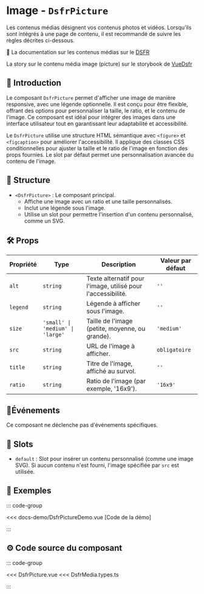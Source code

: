 # Image - `DsfrPicture`

Les contenus médias désignent vos contenus photos et vidéos. Lorsqu’ils sont intégrés à une page de contenu, il est recommandé de suivre les règles décrites ci-dessous.

🏅 La documentation sur les contenus médias sur le [DSFR](https://www.systeme-de-design.gouv.fr/elements-d-interface/composants/contenus-medias)

<VIcon name="vi-file-type-storybook" /> La story sur le contenu média image (picture) sur le storybook de [VueDsfr](https://storybook.vue-ds.fr/?path=/docs/composants-dsfrpicture--docs)

## 🌟 Introduction

Le composant `DsfrPicture` permet d'afficher une image de manière responsive, avec une légende optionnelle. Il est conçu pour être flexible, offrant des options pour personnaliser la taille, le ratio, et le contenu de l'image. Ce composant est idéal pour intégrer des images dans une interface utilisateur tout en garantissant leur adaptabilité et accessibilité.

Le `DsfrPicture` utilise une structure HTML sémantique avec `<figure>` et `<figcaption>` pour améliorer l'accessibilité. Il applique des classes CSS conditionnelles pour ajuster la taille et le ratio de l'image en fonction des props fournies. Le slot par défaut permet une personnalisation avancée du contenu de l'image.

## 📐 Structure

- `<DsfrPicture>` : Le composant principal.
  - Affiche une image avec un ratio et une taille personnalisés.
  - Inclut une légende sous l'image.
  - Utilise un slot pour permettre l'insertion d'un contenu personnalisé, comme un SVG.

## 🛠️ Props

| Propriété | Type                                | Description                                               | Valeur par défaut |
|-----------|-------------------------------------|-----------------------------------------------------------|-------------------|
| `alt`     | `string`                            | Texte alternatif pour l'image, utilisé pour l'accessibilité. | `''`              |
| `legend`  | `string`                            | Légende à afficher sous l'image.                           | `''`              |
| `size`    | `'small' \| 'medium' \| 'large'`    | Taille de l'image (petite, moyenne, ou grande).            | `'medium'`        |
| `src`     | `string`                            | URL de l'image à afficher.                                 | `obligatoire`     |
| `title`   | `string`                            | Titre de l'image, affiché au survol.                       | `''`              |
| `ratio`   | `string`                            | Ratio de l'image (par exemple, '16x9').                    | `'16x9'`          |

## 📡Événements

Ce composant ne déclenche pas d'événements spécifiques.

## 🧩 Slots

- `default` : Slot pour insérer un contenu personnalisé (comme une image SVG). Si aucun contenu n'est fourni, l'image spécifiée par `src` est utilisée.

## 📝 Exemples

::: code-group

<Story data-title="Démo" min-h="400px">
  <DsfrPictureDemo />
</Story>

<<< docs-demo/DsfrPictureDemo.vue [Code de la démo]

:::

## ⚙️ Code source du composant

::: code-group

<<< DsfrPicture.vue
<<< DsfrMedia.types.ts

:::

<script setup lang="ts">
import DsfrPictureDemo from './docs-demo/DsfrPictureDemo.vue'
</script>
